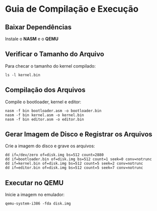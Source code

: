 # Guia de Compilação e Execução

## Baixar Dependências
Instale o **NASM** e o **QEMU**

## Verificar o Tamanho do Arquivo

Para checar o tamanho do kernel compilado:
```
ls -l kernel.bin
```
## Compilação dos Arquivos

Compile o bootloader, kernel e editor:
```
nasm -f bin bootloader.asm -o bootloader.bin
nasm -f bin kernel.asm -o kernel.bin
nasm -f bin editor.asm -o editor.bin
```
## Gerar Imagem de Disco e Registrar os Arquivos

Crie a imagem do disco e grave os arquivos:

```
dd if=/dev/zero of=disk.img bs=512 count=2880
dd if=bootloader.bin of=disk.img bs=512 count=1 seek=0 conv=notrunc
dd if=kernel.bin of=disk.img bs=512 count=5 seek=2 conv=notrunc
dd if=editor.bin of=disk.img bs=512 count=5 seek=7 conv=notrunc
```
## Executar no QEMU

Inicie a imagem no emulador:
```
qemu-system-i386 -fda disk.img
```

